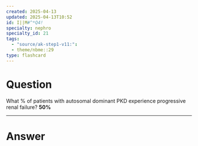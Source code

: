 ```yaml
---
created: 2025-04-13
updated: 2025-04-13T10:52
id: I||M#^*Q4!
specialty: nephro
specialty_id: 21
tags:
  - "source/ak-step1-v11:": 
  - theme/nbme::29
type: flashcard
---
```


# Question
What % of patients with autosomal dominant PKD experience progressive renal failure?    **50%**

---

# Answer
